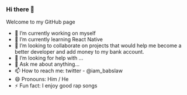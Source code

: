 ### Hi there 👋

Welcome to my GitHub page

- 🔭 I’m currently working on myself
- 🌱 I’m currently learning React Native
- 👯 I’m looking to collaborate on projects that would help me become a better developer and add money to my bank account.
- 🤔 I’m looking for help with ...
- 💬 Ask me about anything...
- 📫 How to reach me: twitter - @iam_babslaw
- 😄 Pronouns: Him / He
- ⚡ Fun fact: I enjoy good rap songs
